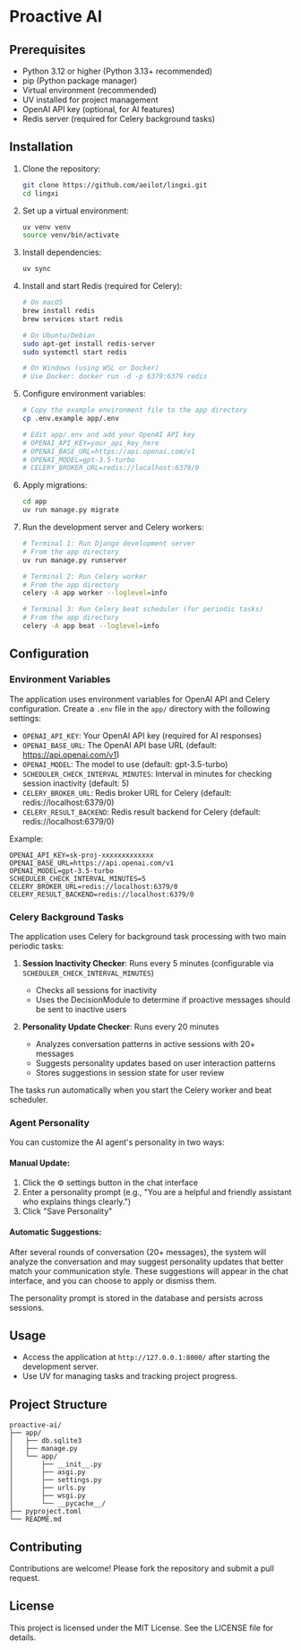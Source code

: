 # Proactive AI

## Prerequisites
- Python 3.12 or higher (Python 3.13+ recommended)
- pip (Python package manager)
- Virtual environment (recommended)
- UV installed for project management
- OpenAI API key (optional, for AI features)
- Redis server (required for Celery background tasks)

## Installation

1. Clone the repository:
   ```bash
   git clone https://github.com/aeilot/lingxi.git
   cd lingxi
   ```

2. Set up a virtual environment:
   ```bash
   uv venv venv
   source venv/bin/activate
   ```

3. Install dependencies:
   ```bash
   uv sync
   ```

4. Install and start Redis (required for Celery):
   ```bash
   # On macOS
   brew install redis
   brew services start redis
   
   # On Ubuntu/Debian
   sudo apt-get install redis-server
   sudo systemctl start redis
   
   # On Windows (using WSL or Docker)
   # Use Docker: docker run -d -p 6379:6379 redis
   ```

5. Configure environment variables:
   ```bash
   # Copy the example environment file to the app directory
   cp .env.example app/.env
   
   # Edit app/.env and add your OpenAI API key
   # OPENAI_API_KEY=your_api_key_here
   # OPENAI_BASE_URL=https://api.openai.com/v1
   # OPENAI_MODEL=gpt-3.5-turbo
   # CELERY_BROKER_URL=redis://localhost:6379/0
   ```

6. Apply migrations:
   ```bash
   cd app
   uv run manage.py migrate
   ```

7. Run the development server and Celery workers:
   ```bash
   # Terminal 1: Run Django development server
   # From the app directory
   uv run manage.py runserver
   
   # Terminal 2: Run Celery worker
   # From the app directory
   celery -A app worker --loglevel=info
   
   # Terminal 3: Run Celery beat scheduler (for periodic tasks)
   # From the app directory
   celery -A app beat --loglevel=info
   ```

## Configuration

### Environment Variables

The application uses environment variables for OpenAI API and Celery configuration. Create a `.env` file in the `app/` directory with the following settings:

- `OPENAI_API_KEY`: Your OpenAI API key (required for AI responses)
- `OPENAI_BASE_URL`: The OpenAI API base URL (default: https://api.openai.com/v1)
- `OPENAI_MODEL`: The model to use (default: gpt-3.5-turbo)
- `SCHEDULER_CHECK_INTERVAL_MINUTES`: Interval in minutes for checking session inactivity (default: 5)
- `CELERY_BROKER_URL`: Redis broker URL for Celery (default: redis://localhost:6379/0)
- `CELERY_RESULT_BACKEND`: Redis result backend for Celery (default: redis://localhost:6379/0)

Example:
```
OPENAI_API_KEY=sk-proj-xxxxxxxxxxxxx
OPENAI_BASE_URL=https://api.openai.com/v1
OPENAI_MODEL=gpt-3.5-turbo
SCHEDULER_CHECK_INTERVAL_MINUTES=5
CELERY_BROKER_URL=redis://localhost:6379/0
CELERY_RESULT_BACKEND=redis://localhost:6379/0
```

### Celery Background Tasks

The application uses Celery for background task processing with two main periodic tasks:

1. **Session Inactivity Checker**: Runs every 5 minutes (configurable via `SCHEDULER_CHECK_INTERVAL_MINUTES`)
   - Checks all sessions for inactivity
   - Uses the DecisionModule to determine if proactive messages should be sent to inactive users
   
2. **Personality Update Checker**: Runs every 20 minutes
   - Analyzes conversation patterns in active sessions with 20+ messages
   - Suggests personality updates based on user interaction patterns
   - Stores suggestions in session state for user review

The tasks run automatically when you start the Celery worker and beat scheduler.

### Agent Personality

You can customize the AI agent's personality in two ways:

#### Manual Update:
1. Click the ⚙️ settings button in the chat interface
2. Enter a personality prompt (e.g., "You are a helpful and friendly assistant who explains things clearly.")
3. Click "Save Personality"

#### Automatic Suggestions:
After several rounds of conversation (20+ messages), the system will analyze the conversation and may suggest personality updates that better match your communication style. These suggestions will appear in the chat interface, and you can choose to apply or dismiss them.

The personality prompt is stored in the database and persists across sessions.

## Usage
- Access the application at `http://127.0.0.1:8000/` after starting the development server.
- Use UV for managing tasks and tracking project progress.

## Project Structure
```
proactive-ai/
├── app/
│   ├── db.sqlite3
│   ├── manage.py
│   └── app/
│       ├── __init__.py
│       ├── asgi.py
│       ├── settings.py
│       ├── urls.py
│       ├── wsgi.py
│       └── __pycache__/
├── pyproject.toml
└── README.md
```

## Contributing
Contributions are welcome! Please fork the repository and submit a pull request.

## License
This project is licensed under the MIT License. See the LICENSE file for details.
